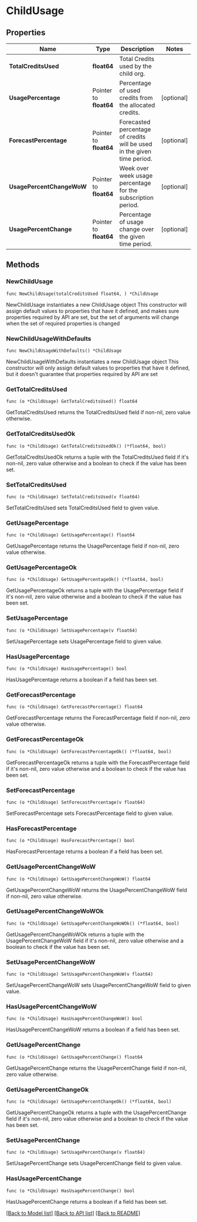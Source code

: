 # ChildUsage

## Properties

Name | Type | Description | Notes
------------ | ------------- | ------------- | -------------
**TotalCreditsUsed** | **float64** | Total Credits used by the child org. | 
**UsagePercentage** | Pointer to **float64** | Percentage of used credits from the allocated credits. | [optional] 
**ForecastPercentage** | Pointer to **float64** | Forecasted percentage of credits will be used in the given time period. | [optional] 
**UsagePercentChangeWoW** | Pointer to **float64** | Week over week usage percentage for the subscription period. | [optional] 
**UsagePercentChange** | Pointer to **float64** | Percentage of usage change over the given time period. | [optional] 

## Methods

### NewChildUsage

`func NewChildUsage(totalCreditsUsed float64, ) *ChildUsage`

NewChildUsage instantiates a new ChildUsage object
This constructor will assign default values to properties that have it defined,
and makes sure properties required by API are set, but the set of arguments
will change when the set of required properties is changed

### NewChildUsageWithDefaults

`func NewChildUsageWithDefaults() *ChildUsage`

NewChildUsageWithDefaults instantiates a new ChildUsage object
This constructor will only assign default values to properties that have it defined,
but it doesn't guarantee that properties required by API are set

### GetTotalCreditsUsed

`func (o *ChildUsage) GetTotalCreditsUsed() float64`

GetTotalCreditsUsed returns the TotalCreditsUsed field if non-nil, zero value otherwise.

### GetTotalCreditsUsedOk

`func (o *ChildUsage) GetTotalCreditsUsedOk() (*float64, bool)`

GetTotalCreditsUsedOk returns a tuple with the TotalCreditsUsed field if it's non-nil, zero value otherwise
and a boolean to check if the value has been set.

### SetTotalCreditsUsed

`func (o *ChildUsage) SetTotalCreditsUsed(v float64)`

SetTotalCreditsUsed sets TotalCreditsUsed field to given value.


### GetUsagePercentage

`func (o *ChildUsage) GetUsagePercentage() float64`

GetUsagePercentage returns the UsagePercentage field if non-nil, zero value otherwise.

### GetUsagePercentageOk

`func (o *ChildUsage) GetUsagePercentageOk() (*float64, bool)`

GetUsagePercentageOk returns a tuple with the UsagePercentage field if it's non-nil, zero value otherwise
and a boolean to check if the value has been set.

### SetUsagePercentage

`func (o *ChildUsage) SetUsagePercentage(v float64)`

SetUsagePercentage sets UsagePercentage field to given value.

### HasUsagePercentage

`func (o *ChildUsage) HasUsagePercentage() bool`

HasUsagePercentage returns a boolean if a field has been set.

### GetForecastPercentage

`func (o *ChildUsage) GetForecastPercentage() float64`

GetForecastPercentage returns the ForecastPercentage field if non-nil, zero value otherwise.

### GetForecastPercentageOk

`func (o *ChildUsage) GetForecastPercentageOk() (*float64, bool)`

GetForecastPercentageOk returns a tuple with the ForecastPercentage field if it's non-nil, zero value otherwise
and a boolean to check if the value has been set.

### SetForecastPercentage

`func (o *ChildUsage) SetForecastPercentage(v float64)`

SetForecastPercentage sets ForecastPercentage field to given value.

### HasForecastPercentage

`func (o *ChildUsage) HasForecastPercentage() bool`

HasForecastPercentage returns a boolean if a field has been set.

### GetUsagePercentChangeWoW

`func (o *ChildUsage) GetUsagePercentChangeWoW() float64`

GetUsagePercentChangeWoW returns the UsagePercentChangeWoW field if non-nil, zero value otherwise.

### GetUsagePercentChangeWoWOk

`func (o *ChildUsage) GetUsagePercentChangeWoWOk() (*float64, bool)`

GetUsagePercentChangeWoWOk returns a tuple with the UsagePercentChangeWoW field if it's non-nil, zero value otherwise
and a boolean to check if the value has been set.

### SetUsagePercentChangeWoW

`func (o *ChildUsage) SetUsagePercentChangeWoW(v float64)`

SetUsagePercentChangeWoW sets UsagePercentChangeWoW field to given value.

### HasUsagePercentChangeWoW

`func (o *ChildUsage) HasUsagePercentChangeWoW() bool`

HasUsagePercentChangeWoW returns a boolean if a field has been set.

### GetUsagePercentChange

`func (o *ChildUsage) GetUsagePercentChange() float64`

GetUsagePercentChange returns the UsagePercentChange field if non-nil, zero value otherwise.

### GetUsagePercentChangeOk

`func (o *ChildUsage) GetUsagePercentChangeOk() (*float64, bool)`

GetUsagePercentChangeOk returns a tuple with the UsagePercentChange field if it's non-nil, zero value otherwise
and a boolean to check if the value has been set.

### SetUsagePercentChange

`func (o *ChildUsage) SetUsagePercentChange(v float64)`

SetUsagePercentChange sets UsagePercentChange field to given value.

### HasUsagePercentChange

`func (o *ChildUsage) HasUsagePercentChange() bool`

HasUsagePercentChange returns a boolean if a field has been set.


[[Back to Model list]](../README.md#documentation-for-models) [[Back to API list]](../README.md#documentation-for-api-endpoints) [[Back to README]](../README.md)


